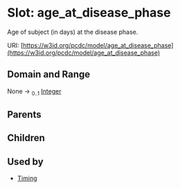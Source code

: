 
# Slot: age_at_disease_phase


Age of subject (in days) at the disease phase.

URI: [https://w3id.org/pcdc/model/age_at_disease_phase](https://w3id.org/pcdc/model/age_at_disease_phase)


## Domain and Range

None &#8594;  <sub>0..1</sub> [Integer](types/Integer.md)

## Parents


## Children


## Used by

 * [Timing](Timing.md)
